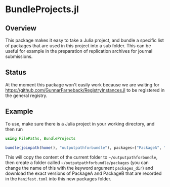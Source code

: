 # BundleProjects.jl

## Overview

This package makes it easy to take a Julia project, and bundle a specific list of packages that are
used in this project into a sub folder. This can be useful for example in the preparation of replication
archives for journal submissions.

## Status

At the moment this package won't easily work because we are waiting for https://github.com/GunnarFarneback/RegistryInstances.jl
to be registered in the general registry.

## Example

To use, make sure there is a Julia project in your working directory, and then run

```julia
using FilePaths, BundleProjects

bundle(joinpath(home(), "outputpathforbundle"), packages=["PackageA", "PackageB"])
```

This will copy the content of the current folder to `~/outputpathforbundle`, then create a folder called
`~/outputpathforbundle/packages` (you can change the name of this with the keyword argument `packages_dir`)
and download the exact versions of PackageA and PackageB that are recorded in the `Manifest.toml` into this
new packages folder.
